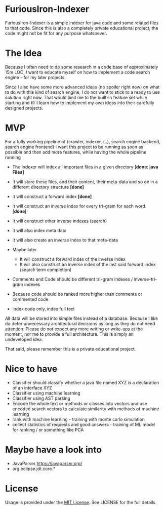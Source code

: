 # FuriousIron-Indexer

FuriousIron-Indexer is a simple indexer for java code and some related files to that code. Since this 
is also a completely private educational project, the code might not be fit for any purpose whatsoever.

# The Idea

Because I often need to do some research in a code base of approximately 15m LOC, I want to educate myself
on how to implement a code search engine - for my later projects.

Since I also have some more advanced ideas (no spoiler right now) on what to do with this kind of search
engine, I do not want to stick to a ready to use solution right now. That would limit me to the built-in 
feature set while starting and till I learn how to implement my own ideas into their carefully designed
projects.

# MVP

For a fully working pipeline of (crawler, indexer, (*..*), search engine backend, search engine frontend)
I want this project to be running as soon as possible and then add more features, while having the whole
pipeline running

* The indexer will index all important files in a given directory __[done: java Files]__
* It will store these files, and their content, their meta-data and so on in a different directory structure __[done]__
* It will construct a forward index __[done]__
* It will construct an inverse index for every tri-gram for each word. __[done]__
* It will construct other inverse indexes (search)
* It will also index meta data
* It will also create an inverse index to that meta-data
* Maybe later
  * It will construct a forward index of the inverse index
  * It will also construct an inverse index of the last said forward index (search term completion)
  
* Comments and Code should be different tri-gram indexes / inverse-tri-gram indexes
* Because code should be ranked more higher than comments or commented code
* index code only, index full text

All data will be stored into simple files instead of a database. Because I like do defer unnecessary 
architectural decisions as long as they do not need attention. Please do not expect any more writing
or write-ups at the moment, nor me to provide a full architecture. This is simply an undeveloped idea.

That said, please remember this is a private educational project.

# Nice to have

* Classifier should classify whether a java file named XYZ is a declaration of an interface XYZ
* Classifier using machine learning
* Classifier using AST parsing
* Encode the whole text or methods or classes into vectors and use encoded search vectors to calculate similarity with methods of machine learning
* rank with machine learning - training with monte carlo simulation
* collect statistics of requests and good answers -  training of ML model for ranking / or something like PCA

# Maybe have a look into

* JavaParser  https://javaparser.org/
* org.eclipse.jdt.core.*

# License

Usage is provided under the [MIT License](http://opensource.org/licenses/mit-license.php). See LICENSE for the full details.
